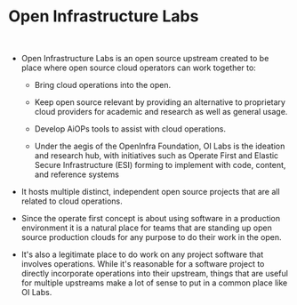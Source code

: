 <!-- #region -->
# Open Infrastructure Labs

<br/>

- Open Infrastructure Labs is an open source upstream created to be place where open source cloud operators can work together to:

    - Bring cloud operations into the open.

    - Keep open source relevant by providing an alternative to proprietary cloud providers for academic and research as well as general usage.

    - Develop AiOPs tools to assist with cloud operations.

    - Under the aegis of the OpenInfra Foundation, OI Labs is the ideation and research hub, with initiatives such as Operate First and Elastic Secure Infrastructure (ESI) forming to implement with code, content, and reference systems



- It hosts multiple distinct, independent open source projects that are all related to cloud operations. 


- Since the operate first concept is about using software in a production environment it is a natural place for teams that are standing up open source production clouds for any purpose to do their work in the open. 


- It's also a legitimate place to do work on any project software that involves operations. While it's reasonable for a software project to directly incorporate operations into their upstream, things that are useful for multiple upstreams make a lot of sense to put in a common place like OI Labs.
<!-- #endregion -->
